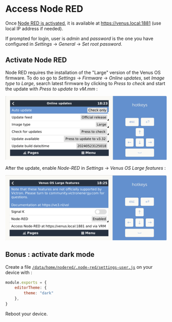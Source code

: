 # Access Node RED

Once [Node RED is activated](#activate-node-red), it is available at https://venus.local:1881 (use local IP address if needed).

If prompted for login, user is *admin* and *password* is the one you have configured in *Settings* -> *General* -> *Set root password*.

## Activate Node RED

Node RED requires the installation of the "Large" version of the Venus OS firmware.
To do so go to *Settings* -> *Firmware* -> *Online updates*, set *Image type* to *Large*,
search latest firmware by clicking to *Press to check* and start the update with *Press to update to vM.mm* :

![](images/GuiV1-Large_conf.png)

After the update, enable *Node-RED* in *Settings* -> *Venus OS Large features* :

![](images/GuiV1-Node_RED_conf.png)

## Bonus : activate dark mode

Create a file [`/data/home/nodered/.node-red/settings-user.js`](../shell/data/home/nodered/.node-red/settings-user.js) on your device with :

``` js
module.exports = {
    editorTheme: {
        theme: "dark"
    },
}
```

Reboot your device.